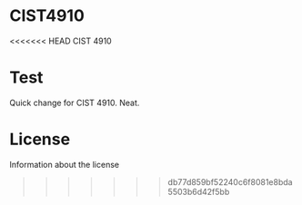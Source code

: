# CIST4910
<<<<<<< HEAD
CIST 4910 

Test
=======
Quick change for CIST 4910. Neat.
 
# License 
Information about the license
>>>>>>> db77d859bf52240c6f8081e8bda5503b6d42f5bb
